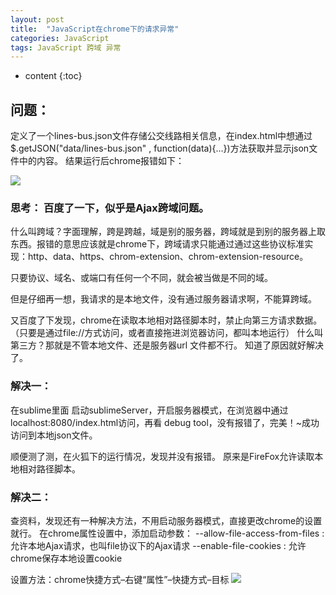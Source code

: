 ```yaml
---
layout: post
title:  "JavaScript在chrome下的请求异常"
categories: JavaScript
tags: JavaScript 跨域 异常
---
```


* content
{:toc}

## 问题：

定义了一个lines-bus.json文件存储公交线路相关信息，在index.html中想通过$.getJSON("data/lines-bus.json" , function(data){...})方法获取并显示json文件中的内容。
 结果运行后chrome报错如下： 





![](https://i.imgur.com/0JmL7MG.png)


### 思考： 百度了一下，似乎是Ajax跨域问题。

什么叫跨域？字面理解，跨是跨越，域是别的服务器，跨域就是到别的服务器上取东西。报错的意思应该就是chrome下，跨域请求只能通过通过这些协议标准实现：http、data、https、chrom-extension、chrom-extension-resource。

只要协议、域名、或端口有任何一个不同，就会被当做是不同的域。

但是仔细再一想，我请求的是本地文件，没有通过服务器请求啊，不能算跨域。

又百度了下发现，chrome在读取本地相对路径脚本时，禁止向第三方请求数据。 （只要是通过file://方式访问，或者直接拖进浏览器访问，都叫本地运行） 什么叫第三方？那就是不管本地文件、还是服务器url 文件都不行。
知道了原因就好解决了。

### 解决一：
在sublime里面 启动sublimeServer，开启服务器模式，在浏览器中通过localhost:8080/index.html访问，再看 debug tool，没有报错了，完美！~成功访问到本地json文件。

顺便测了测，在火狐下的运行情况，发现并没有报错。
原来是FireFox允许读取本地相对路径脚本。

### 解决二：
查资料，发现还有一种解决方法，不用启动服务器模式，直接更改chrome的设置就行。
在chrome属性设置中，添加启动参数：
--allow-file-access-from-files : 允许本地Ajax请求，也叫file协议下的Ajax请求
--enable-file-cookies : 允许chrome保存本地设置cookie

设置方法：chrome快捷方式–右键“属性”–快捷方式–目标 
![](https://img-blog.csdn.net/20170222112124257?watermark/2/text/aHR0cDovL2Jsb2cuY3Nkbi5uZXQvdTAxMjc4NjcxNg==/font/5a6L5L2T/fontsize/400/fill/I0JBQkFCMA==/dissolve/70/gravity/SouthEast)
